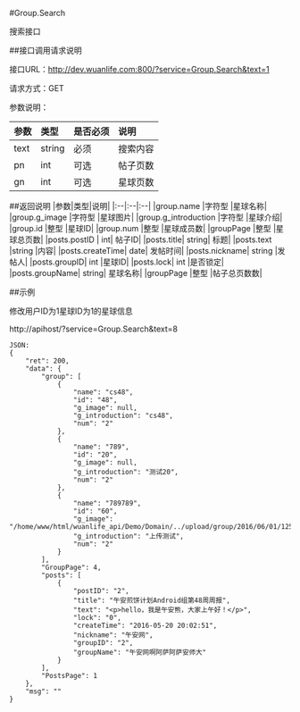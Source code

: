 #Group.Search

搜索接口

##接口调用请求说明

接口URL：http://dev.wuanlife.com:800/?service=Group.Search&text=1

请求方式：GET

参数说明：

|参数|类型|是否必须|说明|
|:--|:--|:--|:--|
|text|string|必须|搜索内容|
|pn|int|可选|帖子页数|
|gn|int|可选|星球页数|


##返回说明
|参数|类型|说明|
|:--|:--|:--|
|group.name           |字符型   |星球名称|
|group.g_image           |字符型   |星球图片|
|group.g_introduction           |字符型   |星球介绍|
|group.id     |整型 |星球ID|
|group.num           |整型 |星球成员数|
|groupPage          |整型 |星球总页数|
|posts.postID   |   int|    帖子ID|
|posts.title|   string| 标题|
|posts.text |string |内容|
|posts.createTime|  date|   发帖时间|
|posts.nickname|    string  |发帖人|
|posts.groupID| int |星球ID|
|posts.lock|    int |是否锁定|
|posts.groupName|   string| 星球名称|
|groupPage          |整型 |帖子总页数数|



##示例

修改用户ID为1星球ID为1的星球信息

http://apihost/?service=Group.Search&text=8
    
	JSON:
    {
        "ret": 200,
        "data": {
            "group": [
                {
                    "name": "cs48",
                    "id": "48",
                    "g_image": null,
                    "g_introduction": "cs48",
                    "num": "2"
                },
                {
                    "name": "789",
                    "id": "20",
                    "g_image": null,
                    "g_introduction": "测试20",
                    "num": "2"
                },
                {
                    "name": "789789",
                    "id": "60",
                    "g_image": "/home/www/html/wuanlife_api/Demo/Domain/../upload/group/2016/06/01/125809file.jpg",
                    "g_introduction": "上传测试",
                    "num": "2"
                }
            ],
            "GroupPage": 4,
            "posts": [
                {
                    "postID": "2",
                    "title": "午安煎饼计划Android组第48周周报",
                    "text": "<p>hello，我是午安熊，大家上午好！</p>",
                    "lock": "0",
                    "createTime": "2016-05-20 20:02:51",
                    "nickname": "午安网",
                    "groupID": "2",
                    "groupName": "午安网啊阿萨阿萨安师大"
                }
            ],
            "PostsPage": 1
        },
        "msg": ""
    }

